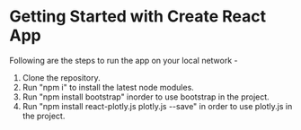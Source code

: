 # Getting Started with Create React App

Following are the steps to run the app on your local network -
1. Clone the repository.
2. Run "npm i" to  install the latest node modules.
3. Run "npm install bootstrap" inorder to use bootstrap in the project.
4. Run "npm install react-plotly.js plotly.js --save" in order to use plotly.js in the project.

